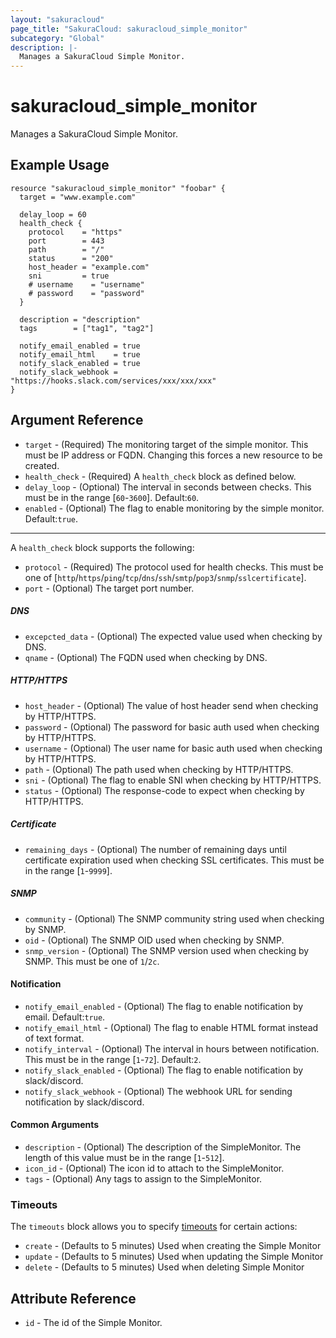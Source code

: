 ```yaml
---
layout: "sakuracloud"
page_title: "SakuraCloud: sakuracloud_simple_monitor"
subcategory: "Global"
description: |-
  Manages a SakuraCloud Simple Monitor.
---
```


# sakuracloud_simple_monitor

Manages a SakuraCloud Simple Monitor.

## Example Usage

```hcl
resource "sakuracloud_simple_monitor" "foobar" {
  target = "www.example.com"

  delay_loop = 60
  health_check {
    protocol    = "https"
    port        = 443
    path        = "/"
    status      = "200"
    host_header = "example.com"
    sni         = true
    # username    = "username"
    # password    = "password"
  }

  description = "description"
  tags        = ["tag1", "tag2"]

  notify_email_enabled = true
  notify_email_html    = true
  notify_slack_enabled = true
  notify_slack_webhook = "https://hooks.slack.com/services/xxx/xxx/xxx"
}
```

## Argument Reference

* `target` - (Required) The monitoring target of the simple monitor. This must be IP address or FQDN. Changing this forces a new resource to be created.
* `health_check` - (Required) A `health_check` block as defined below.
* `delay_loop` - (Optional) The interval in seconds between checks. This must be in the range [`60`-`3600`]. Default:`60`.
* `enabled` - (Optional) The flag to enable monitoring by the simple monitor. Default:`true`.

---

A `health_check` block supports the following:

* `protocol` - (Required) The protocol used for health checks. This must be one of [`http`/`https`/`ping`/`tcp`/`dns`/`ssh`/`smtp`/`pop3`/`snmp`/`sslcertificate`].
* `port` - (Optional) The target port number.

##### DNS

* `excepcted_data` - (Optional) The expected value used when checking by DNS.
* `qname` - (Optional) The FQDN used when checking by DNS.

##### HTTP/HTTPS

* `host_header` - (Optional) The value of host header send when checking by HTTP/HTTPS.
* `password` - (Optional) The password for basic auth used when checking by HTTP/HTTPS.
* `username` - (Optional) The user name for basic auth used when checking by HTTP/HTTPS.
* `path` - (Optional) The path used when checking by HTTP/HTTPS.
* `sni` - (Optional) The flag to enable SNI when checking by HTTP/HTTPS.
* `status` - (Optional) The response-code to expect when checking by HTTP/HTTPS.

##### Certificate

* `remaining_days` - (Optional) The number of remaining days until certificate expiration used when checking SSL certificates. This must be in the range [`1`-`9999`].

##### SNMP 

* `community` - (Optional) The SNMP community string used when checking by SNMP.
* `oid` - (Optional) The SNMP OID used when checking by SNMP.
* `snmp_version` - (Optional) The SNMP version used when checking by SNMP. This must be one of `1`/`2c`.

#### Notification

* `notify_email_enabled` - (Optional) The flag to enable notification by email. Default:`true`.
* `notify_email_html` - (Optional) The flag to enable HTML format instead of text format.
* `notify_interval` - (Optional) The interval in hours between notification. This must be in the range [`1`-`72`]. Default:`2`.
* `notify_slack_enabled` - (Optional) The flag to enable notification by slack/discord.
* `notify_slack_webhook` - (Optional) The webhook URL for sending notification by slack/discord.

#### Common Arguments

* `description` - (Optional) The description of the SimpleMonitor. The length of this value must be in the range [`1`-`512`].
* `icon_id` - (Optional) The icon id to attach to the SimpleMonitor.
* `tags` - (Optional) Any tags to assign to the SimpleMonitor.


### Timeouts

The `timeouts` block allows you to specify [timeouts](https://www.terraform.io/docs/configuration/resources.html#operation-timeouts) for certain actions:

* `create` - (Defaults to 5 minutes) Used when creating the Simple Monitor
* `update` - (Defaults to 5 minutes) Used when updating the Simple Monitor
* `delete` - (Defaults to 5 minutes) Used when deleting Simple Monitor

## Attribute Reference

* `id` - The id of the Simple Monitor.

